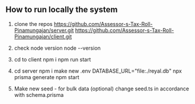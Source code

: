 ## How to run locally the system

1. clone the repos 
https://github.com/Assessor-s-Tax-Roll-Pinamungajan/server.git
https://github.com/Assessor-s-Tax-Roll-Pinamungajan/client.git

2. check node version
node --version

3. cd to client
npm i
npm run start

4. cd server
npm i
make new .env
DATABASE_URL="file:./reyal.db"
npx prisma generate
npm start

5. Make new seed - for bulk data (optional)
change 
seed.ts in accordance with schema.prisma

